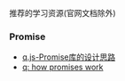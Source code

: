 推荐的学习资源(官网文档除外)

### Promise
- [q.js-Promise库的设计思路](q.js-Promise库的设计思路)
- [q: how promises work](https://github.com/kriskowal/q/tree/master/design)